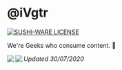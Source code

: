 # @iVgtr 
 
[![SUSHI-WARE LICENSE](https://img.shields.io/badge/license-SUSHI--WARE%F0%9F%8D%A3-blue.svg)](https://github.com/ivgtr/ivgtr) 
 

We're Geeks who consume content. :whale:  

<div>
  <a href="https://github.com/anuraghazra/github-readme-stats">
    <img align="left" src="https://github-readme-stats.vercel.app/api?username=ivgtr&hide=stars&show_icons=true&count_private=true&theme=tokyonight" />
  </a>
  <a href="https://github.com/anuraghazra/github-readme-stats">
    <img align="left" src="https://github-readme-stats.vercel.app/api/top-langs/?username=ivgtr&layout=compact&theme=tokyonight" />
  </a>
</div>
  
  
_Updated 30/07/2020_